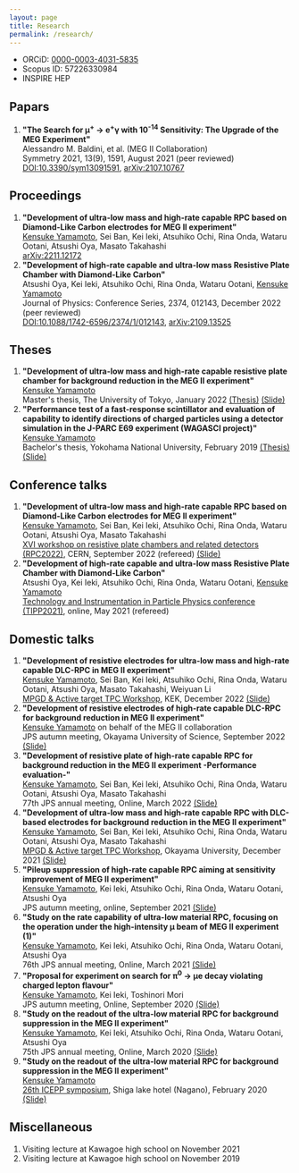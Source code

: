 ```yaml
---
layout: page
title: Research
permalink: /research/
---
```


- ORCiD: [0000-0003-4031-5835](https://orcid.org/0000-0003-4031-5835)
- Scopus ID: 57226330984
- INSPIRE HEP

## Papars
1. **"The Search for &mu;<sup>+</sup> &rarr; e<sup>+</sup>&gamma; with 10<sup>-14</sup> Sensitivity: The Upgrade of the MEG Experiment"**  
   Alessandro M. Baldini, et al. (MEG II Collaboration)  
   Symmetry 2021, 13(9), 1591, August 2021 (peer reviewed)  
   [DOI:10.3390/sym13091591](https://doi.org/10.3390/sym13091591), [arXiv:2107.10767](https://arxiv.org/abs/2107.10767)

## Proceedings
1. **"Development of ultra-low mass and high-rate capable RPC based on Diamond-Like Carbon electrodes for MEG II experiment"**  
   <u>Kensuke Yamamoto</u>, Sei Ban, Kei Ieki, Atsuhiko Ochi, Rina Onda, Wataru Ootani, Atsushi Oya, Masato Takahashi  
   [arXiv:2211.12172](https://arxiv.org/abs/2211.12172)
1. **"Development of high-rate capable and ultra-low mass Resistive Plate Chamber with Diamond-Like Carbon"**  
   Atsushi Oya, Kei Ieki, Atsuhiko Ochi, Rina Onda, Wataru Ootani, <u>Kensuke Yamamoto</u>  
   Journal of Physics: Conference Series, 2374, 012143, December 2022 (peer reviewed)  
   [DOI:10.1088/1742-6596/2374/1/012143](https://doi.org/10.1088/1742-6596/2374/1/012143), [arXiv:2109.13525](https://arxiv.org/abs/2109.13525)

## Theses
1. **"Development of ultra-low mass and high-rate capable resistive plate chamber for background reduction in the MEG II experiment"**  
   <u>Kensuke Yamamoto</u>  
   Master's thesis, The University of Tokyo, January 2022 [(Thesis)](https://meg.web.psi.ch/docs/theses/yamamoto_master.pdf) [(Slide)](https://www.icepp.s.u-tokyo.ac.jp/~kensukey/public/mthesis/yamamoto_master_defense.pdf)
1. **"Performance test of a fast-response scintillator and evaluation of capability to identify directions of charged particles using a detector simulation in the J-PARC E69 experiment (WAGASCI project)"**  
   <u>Kensuke Yamamoto</u>  
   Bachelor's thesis, Yokohama National University, February 2019 [(Thesis)](https://www.icepp.s.u-tokyo.ac.jp/~kensukey/public/bthesis/bthesis_yamamoto.pdf) [(Slide)](https://www.icepp.s.u-tokyo.ac.jp/~kensukey/public/bthesis/bslides_yamamoto.pdf)

## Conference talks
1. **"Development of ultra-low mass and high-rate capable RPC based on Diamond-Like Carbon electrodes for MEG II experiment"**  
   <u>Kensuke Yamamoto</u>, Sei Ban, Kei Ieki, Atsuhiko Ochi, Rina Onda, Wataru Ootani, Atsushi Oya, Masato Takahashi  
   [XVI workshop on resistive plate chambers and related detectors (RPC2022)](https://rpc2022.web.cern.ch/), CERN, September 2022 (refereed) [(Slide)](https://indico.cern.ch/event/1123140/contributions/5000801/attachments/2516444/4326468/yamamoto_rpc2022.pdf)
1. **"Development of high-rate capable and ultra-low mass Resistive Plate Chamber with Diamond-Like Carbon"**  
   Atsushi Oya, Kei Ieki, Atsuhiko Ochi, Rina Onda, Wataru Ootani, <u>Kensuke Yamamoto</u>  
   [Technology and Instrumentation in Particle Physics conference (TIPP2021)](https://tipp2021.triumf.ca/), online, May 2021 (refereed)

## Domestic talks
1. **"Development of resistive electrodes for ultra-low mass and high-rate capable DLC-RPC in MEG II experiment"**  
   <u>Kensuke Yamamoto</u>, Sei Ban, Kei Ieki, Atsuhiko Ochi, Rina Onda, Wataru Ootani, Atsushi Oya, Masato Takahashi, Weiyuan Li  
   [MPGD & Active target TPC Workshop](https://conference-indico.kek.jp/event/197/), KEK, December 2022 [(Slide)](https://conference-indico.kek.jp/event/197/contributions/3924/attachments/2625/3380/yamamoto_mpgd2022.pdf)
1. **"Development of resistive electrodes of high-rate capable DLC-RPC for background reduction in MEG II experiment"**  
   <u>Kensuke Yamamoto</u> on behalf of the MEG II collaboration  
   JPS autumn meeting, Okayama University of Science, September 2022 [(Slide)](https://meg.icepp.s.u-tokyo.ac.jp/docs/talks/JPS/2022a/yamamoto_jps2022a.pdf)
1. **"Development of resistive plate of high-rate capable RPC for background reduction in the MEG II experiment -Performance evaluation-"**  
   <u>Kensuke Yamamoto</u>, Sei Ban, Kei Ieki, Atsuhiko Ochi, Rina Onda, Wataru Ootani, Atsushi Oya, Masato Takahashi  
   77th JPS annual meeting, Online, March 2022 [(Slide)](https://meg.icepp.s.u-tokyo.ac.jp/docs/talks/JPS/2022s/yamamoto_jps2022s.pdf)
1. **"Development of ultra-low mass and high-rate capable RPC with DLC-based electrodes for background reduction in the MEG II experiment"**  
   <u>Kensuke Yamamoto</u>, Sei Ban, Kei Ieki, Atsuhiko Ochi, Rina Onda, Wataru Ootani, Atsushi Oya, Masato Takahashi  
   [MPGD & Active target TPC Workshop](https://conference-indico.kek.jp/event/154/), Okayama University, December 2021 [(Slide)](https://conference-indico.kek.jp/event/154/contributions/3115/attachments/2131/2657/17-1-3-yamamoto_mpgd2021.pdf)  
1. **"Pileup suppression of high-rate capable RPC aiming at sensitivity improvement of MEG II experiment"**  
   <u>Kensuke Yamamoto</u>, Kei Ieki, Atsuhiko Ochi, Rina Onda, Wataru Ootani, Atsushi Oya  
   JPS autumn meeting, online, September 2021 [(Slide)](https://meg.icepp.s.u-tokyo.ac.jp/docs/talks/JPS/2021a/yamamoto_jps2021a.pdf)  
1. **"Study on the rate capability of ultra-low material RPC, focusing on the operation under the high-intensity &mu; beam of MEG II experiment (1)"**  
   <u>Kensuke Yamamoto</u>, Kei Ieki, Atsuhiko Ochi, Rina Onda, Wataru Ootani, Atsushi Oya  
   76th JPS annual meeting, Online, March 2021 [(Slide)](https://meg.icepp.s.u-tokyo.ac.jp/docs/talks/JPS/2021s/yamamoto_jps2021s.pdf)
1. **"Proposal for experiment on search for &pi;<sup>0</sup> &rarr; &mu;e decay violating charged lepton flavour"**  
   <u>Kensuke Yamamoto</u>, Kei Ieki, Toshinori Mori  
   JPS autumn meeting, Online, September 2020 [(Slide)](https://meg.icepp.s.u-tokyo.ac.jp/docs/talks/JPS/2020a/yamamoto_jps2020a.pdf)  
1. **"Study on the readout of the ultra-low material RPC for background suppression in the MEG II experiment"**  
   <u>Kensuke Yamamoto</u>, Kei Ieki, Atsuhiko Ochi, Rina Onda, Wataru Ootani, Atsushi Oya  
   75th JPS annual meeting, Online, March 2020 [(Slide)](https://meg.icepp.s.u-tokyo.ac.jp/docs/talks/JPS/2020s/yamamoto_jps2020s.pdf)  
1. **"Study on the readout of the ultra-low material RPC for background suppression in the MEG II experiment"**  
   <u>Kensuke Yamamoto</u>  
   [26th ICEPP symposium](https://www.icepp.s.u-tokyo.ac.jp/symposium/26/), Shiga lake hotel (Nagano), February 2020 [(Slide)](https://indico.cern.ch/event/872673/contributions/3680245/attachments/1988300/3313931/yamamoto_iceppsympo.pdf)

## Miscellaneous
1. Visiting lecture at Kawagoe high school on November 2021
1. Visiting lecture at Kawagoe high school on November 2019
